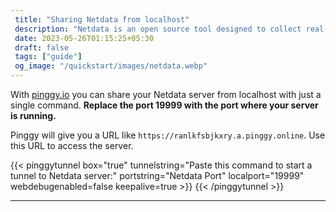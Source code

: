 ```yaml
---
 title: "Sharing Netdata from localhost" 
 description: "Netdata is an open source tool designed to collect real-time metrics, such as CPU usage, disk activity, bandwidth usage etc."
 date: 2023-05-26T01:15:25+05:30 
 draft: false 
 tags: ["guide"]
 og_image: "/quickstart/images/netdata.webp"
---
```


With [pinggy.io](https://pinggy.io) you can share your Netdata server from localhost with just a single command. **Replace the port 19999 with the port where your server is running.**

Pinggy will give you a URL like `https://ranlkfsbjkxry.a.pinggy.online`. Use this URL to access the server.

{{< pinggytunnel box="true" tunnelstring="Paste this command to start a tunnel to Netdata server:" portstring="Netdata Port" localport="19999" webdebugenabled=false keepalive=true >}}
{{< /pinggytunnel >}}

<hr>
